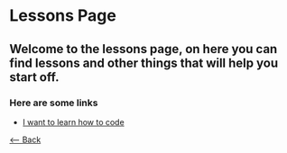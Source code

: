# Lessons Page
## Welcome to the lessons page, on here you can find lessons and other things that will help you start off.
### Here are some links
- [I want to learn how to code](./CODING)

[<-- Back](./)

